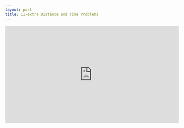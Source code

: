 ```yaml
---
layout: post
title: 11-extra Distance and Time Problems
---
```

<iframe width="560" height="315" src="https://www.youtube.com/embed/Hbt7nPAud4w" frameborder="0" allow="autoplay; encrypted-media" allowfullscreen></iframe>
